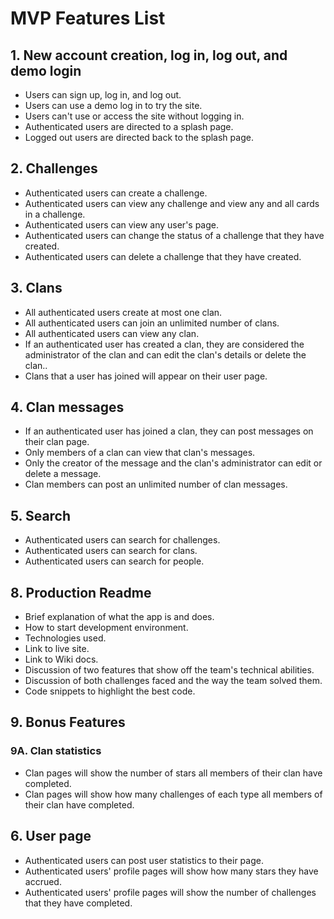 # MVP Features List

## 1. New account creation, log in, log out, and demo login
* Users can sign up, log in, and log out.
* Users can use a demo log in to try the site.
* Users can't use or access the site without logging in.
* Authenticated users are directed to a splash page.
* Logged out users are directed back to the splash page.

## 2. Challenges
* Authenticated users can create a challenge.
* Authenticated users can view any challenge and view any and all cards in a challenge.
* Authenticated users can view any user's page.
* Authenticated users can change the status of a challenge that they have created.
* Authenticated users can delete a challenge that they have created.

## 3. Clans
* All authenticated users create at most one clan.
* All authenticated users can join an unlimited number of clans.
* All authenticated users can view any clan.
* If an authenticated user has created a clan, they are considered the administrator of the clan and can edit the clan's details or delete the clan..
* Clans that a user has joined will appear on their user page.

## 4. Clan messages
* If an authenticated user has joined a clan, they can post messages on their clan page.
* Only members of a clan can view that clan's messages.
* Only the creator of the message and the clan's administrator can edit or delete a message.
* Clan members can post an unlimited number of clan messages.

## 5. Search
* Authenticated users can search for challenges.
* Authenticated users can search for clans.
* Authenticated users can search for people.

## 8. Production Readme
* Brief explanation of what the app is and does.
* How to start development environment.
* Technologies used.
* Link to live site.
* Link to Wiki docs.
* Discussion of two features that show off the team's technical abilities.
* Discussion of both challenges faced and the way the team solved them.
* Code snippets to highlight the best code.

## 9. Bonus Features

### 9A. Clan statistics
* Clan pages will show the number of stars all members of their clan have completed.
* Clan pages will show how many challenges of each type all members of their clan have completed.

## 6. User page
* Authenticated users can post user statistics to their page.
* Authenticated users' profile pages will show how many stars they have accrued.
* Authenticated users' profile pages will show the number of challenges that they have completed.
